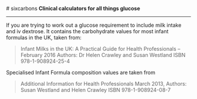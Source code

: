 # sixcarbons
**Clinical calculators for all things glucose**
  ___________________________________________

If you are trying to work out a glucose requirement to include milk intake and iv dextrose. It contains the carbohydrate values for most infant formulas in the UK, taken from:

> Infant Milks in the UK: A Practical Guide for Health Professionals –
> February 2016 Authors: Dr Helen Crawley and Susan Westland ISBN
> 978-1-908924-25-4

Specialised Infant Formula composition values are taken from

> Additional Information for Health Professionals March 2013, Authors:
> Susan Westland and Helen Crawley ISBN 978-1-908924-08-7

